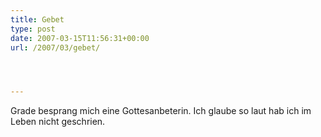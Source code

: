```yaml
---
title: Gebet
type: post
date: 2007-03-15T11:56:31+00:00
url: /2007/03/gebet/




---
```

Grade besprang mich eine Gottesanbeterin. Ich glaube so laut hab ich im Leben nicht geschrien.
